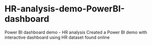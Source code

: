 # HR-analysis-demo-PowerBI-dashboard
Power BI dashboard demo - HR analysis
Created a Power BI demo with interactive dashboard using HR dataset found online

